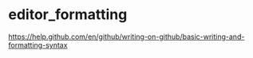 # editor_formatting


https://help.github.com/en/github/writing-on-github/basic-writing-and-formatting-syntax

